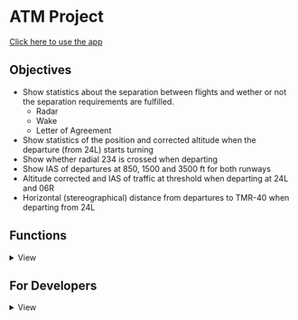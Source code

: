 # ATM Project
[Click here to use the app](https://atmproject.streamlit.app/)

## Objectives

- Show statistics about the separation between flights and wether or not the separation requirements are fulfilled.
    - Radar
    - Wake
    - Letter of Agreement
- Show statistics of the position and corrected altitude when the departure (from 24L) starts turning
- Show whether radial 234 is crossed when departing 
- Show IAS of departures at 850, 1500 and 3500 ft for both runways
- Altitude corrected and IAS of traffic at threshold when departing at 24L and 06R
- Horizontal (stereographical) distance from departures to TMR-40 when departing from 24L

## Functions

<details>
  <summary>View</summary>

### Miscellaneous functions

These are functions we use repeatedly within our calculations:
- `load_departures`: this function is in charge of loading the excel contaning the departure list and returns a list of the departures.
- `load_flights`: this function is in charge of loading the `csv` files that contain the flight data. It returns a matrix with the data.
- `load_24h`: this function is in charge of loading all the `csv` files to be able to view data for 24 hours. It returns a matrix with the data.
- `corrected_altitude`: this function is used to get the corrected altitude by receiving the barometric pressure setting and the flight level information. It returns the corrected altitude in feet.
- `get_stereographical_from_lat_lon_alt`: this function helps us convert the coordinates to stereographical, it has three subfunctions which are self explanatory:
    - `geodesic_to_geocentric`
    - `geocentric_to_system_cartesian`
    - `system_cartesian_to_system_stereographical`


### Separation between flights
This process is designed to evaluate and compare the separation between consecutive flights departing from the same runway, ensuring that the separation distances comply with radar, wake turbulence, and LoA (Letter of Agreement) regulations. Below are the key functions used to achieve this:
- `extract_contiguous_pairs`: processes the flight data (2305_02_dep_lebl.xlsx) to identify consecutive flights departing from the same runway within a time threshold (4 minutes by default). It groups the flights based on their departure runway (24L or 06R) and prepares additional flight details.
- `calculate_min_distances`: aims to compute the minimum distances between pairs of flights using processed flight trajectories (`get_trajectory_for_airplane`). This calculation takes into account the stereographic coordinates of the flights, filtering out those that are within specific areas on the runway thresholds to know when to start making calculations.
- `compare_radar_separation`: compare the separation distance between consecutive flights and checks if it complies with the minimum radar separation distance (3 NM). It returns whether each pair of flights meets the minimum separation requirement and the percentage of compliant pairs.
- `compare_wake_separation`: considers the wake turbulence separation distances based on aircraft types (Super Heavy, Heavy, Medium, and Light). It compares and returns the actual separation distance between pairs of flights against the required distance for their respective aircraft wakes.
- `compare_loa_separation`: compare the separation between flights using a table based on aircraft type and their SID (Standard Instrument Departure) group. Returns the distances between consecutive flights, in addition to information on the type of aircraft of each flight and the SID corresponding to each one, thus knowing the data to be able to assign the minimum distances shown in the LoA table.

<details>
  <summary>Flowchart!</summary>

  The flow of the function would look like this:

  ```mermaid
  flowchart TD
      A[Start] -->B(extract_contiguous_pairs)
      B2(load_departures)-->B
      A2(load_flights) --> C
      B --> C(calculate_min_distances)
      C --> D1(compare_radar_separation)
      C --> D2(compare_wake_separation)
      C --> D3(compare_loa_separation)
      D4(SID groups)-->D3
      D5(Aircraft type)-->D3
```
</details>

### Position and Altitude turns
Explain
### Radial Crossing
Explain
### IAS at different altitudes
Explain

### Altitude and IAS at threshold
This function is composed of multiple smaller functions that together achieve the goal of getting the corrected altitude and IAS when crossing the threshold of the runway. The order of these functions is:
- `load_departures`: to load the departures.
- `load_flights`: to load only the time frame the user wants to see.
- `load_24h`: to load the whole day and allow the user to view all data.
- `filter_departures_by_runway`: this function returns a list containing the identifiers of the flights that depart from 24L and another list for 06R.
- `correct_altitude_for_file`: this function is called to get the corrected altitude for the whole matrix and not just one flight, it uses function `corrected_altitude` described previously.
- `get_trajectory_for_airplane`: this function takes the matrix of flights and makes a dictionary that has the flight ID and within, the coordinates of the trajectory. This allows us to quickly interpolate or plot trajectories since the data for one flight is already in one place and not spread.
- `filter_empty_trajectories`: this function filters any flight that might be empty.
- `interpolate_trajectories`: this function helps us interpolate the coordinates, in our case we decided to use an interpolation of the position, velocity and corrected altitude every 0.5 seconds. This is because we wanted to achieve a high precision of detections.
- `filter_trajectories_by_runway`: this function divides the filtered trajectories by runway so we can show data separately. 
- `get_corrected_altitude_and_ias_at_threshold`: this function is the one in charge of detecting when a flight crosses the threshold, we decided to go with the area approach for maximum precision. The coordinates we used were the following:

```python
threshold_06R_area = {
        "min_lat": 41.291979,  # Bottom latitude
        "max_lat": 41.293154,  # Top latitude
        "min_lon": 2.103089,   # Left longitude
        "max_lon": 2.105704    # Right longitude
    }
    threshold_24L_area = {
        "min_lat": 41.281430,  # Bottom latitude
        "max_lat": 41.282578,  # Top latitude
        "min_lon": 2.072046,   # Left longitude
        "max_lon": 2.074564    # Right longitude
    }
```
<details>
  <summary>Flowchart!</summary>

  The flow of the function would look like this:

  ```mermaid
  flowchart TD
      A[Start] -->B(load_departures)
      B --> C(load_flights)
      C --> D(load_24h)
      D --> E(filter_departures_by_runway)
      E --> F(correct_altitude_for_file)
      F --> G(get_trajectory_for_airplane)
      G --> H(filter_empty_trajectories)
      H --> I(interpolate_trajectories)
      I --> J(filter_trajectories_by_runway)
      J --> K(get_corrected_altitude_and_ias_at_threshold)
      K --> L(End)
```
</details>

### Horizontal distance to TMR-40

This function is composed of multiple smaller functions that together achieve the goal of calculating the horizontal distance to TMR-40:

- `load_departures`: to load the departures.
- `load_flights`: to load only the time frame the user wants to see.
- `load_24h`: to load the whole day and allow the user to view all data.
- `correct_altitude_for_file`: this function is called to get the corrected altitude for the whole matrix and not just one flight, it uses function `corrected_altitude` described previously.
- `get_trajectory_for_airplane`: this function takes the matrix of flights and makes a dictionary that has the flight ID and within, the coordinates of the trajectory.
- `filter_empty_trajectories`: this function filters any flight that might be empty.
- `trajectories_to_stereographical`: this function is used to transform all the trajectory points into stereographical coordinates by calling previously described `get_stereographical_from_lat_lon_alt` function.
- `filter_departures_by_runway`: this function returns a list containing the identifiers of the flights that depart from 24L and another list for 06R. In this case we keep only the 24L since that is the one we are interested in.
- `calculate_min_distance_to_TMR_40_24L`: this function returns the minimum distance between a flight during its trajectory and the TMR-40.

<details>
  <summary>Flowchart!</summary>

  The flow of the function would look like this:

  ```mermaid
  flowchart TD
      A[Start] -->B(load_departures)
      B --> C(load_flights)
      C --> D(load_24h)
      D --> E(correct_altitude_for_file)
      E --> F(get_trajectory_for_airplane)
      F --> G(filter_empty_trajectories)
      G --> H(trajectories_to_stereographical)
      H --> I(get_stereographical_from_lat_lon_alt)
      I --> J(filter_departures_by_runway)
      J --> K(calculate_min_distance_to_TMR_40_24L)
      K --> L(End)
```
</details>
</details>


## For Developers

<details>
  <summary>View</summary>


### First time installing Project
1. Clone repo: `git clone https://github.com/Robertguarneros/ATM.git`
2. Change into the project directory 
3. Install the dependencies: `pip install -r requirements.txt`
4. Run proyect with `streamlit run .\Home.py`

### Project Structure

<details>
  <summary>View</summary>

```
ATM/
│   .DS_Store
│   .flake8
│   .gitignore
│   Home.py
│   project.toml
│   README.md
│   requirements.txt
│   
├───assets
│   │   .DS_Store
│   │   logo_eurocontrol.png
│   │
│   ├───CsvFiles
│   │       P3_00-04h.csv
│   │       P3_04_08h.csv
│   │       P3_08_12h.csv
│   │       P3_12_16h.csv
│   │       P3_16_20h.csv
│   │       P3_20_24h.csv
│   │
│   └───InputFiles
│           2305_02_dep_lebl.xlsx
│           Tabla_Clasificacion_aeronaves.xlsx
│           Tabla_misma_SID_06R.xlsx
│           Tabla_misma_SID_24L.xlsx
│
├───functions
│       functions1.py
│       functions2.py
│       functions3.py
│
├───pages
|       General_Information.py
|       About.py
│       Altitude_and_IAS_at_runway_threshold.py
│       Horizontal_Distance_to_TMR-40.py
│       IAS_at_different_Altitudes.py
│       Position_and_Altitude_when_Turning.py
│       Radial_Crossing.py
│       Separation_Losses.py
```
</details>

 
### Libraries
The main Python libraries used were:
- streamlit
- pandas
- numpy
- csv
- altair

### Tools Used

We are also using the following tools:
- `isort`: to order imports alphabetically, use with `isort .`
- `black`: formatter, use with `black .`
- `flake8`: linting tool, use with `flake8 .`


### Requirements
To generate requirement list use:
`pip freeze > requirements.txt`

#### Install Requirements

The requirements can be installed from the requirements.txt file:
`pip install -r requirements.txt`

#### Verify Requirements
`pip list`

</details>
